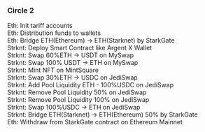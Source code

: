 ### Circle 2
Eth: Init tariff accounts  
Eth: Distribution funds to wallets  
Eth: Bridge ETH(Ethereum) -> ETH(Starknet) by StarkGate  
Strknt: Deploy Smart Contract like Argent X Wallet  
Strknt: Swap 60%ETH -> USDT on MySwap  
Strknt: Swap 100% USDT -> ETH on MySwap  
Strknt: Mint NFT on MintSquare  
Strknt: Swap 30%ETH -> USDC on JediSwap  
Strknt: Add Pool Liquidity ETH - 100%USDC on JediSwap  
Strknt: Remove Pool Liquidity 50% on JediSwap  
Strknt: Remove Pool Liquidity 100% on JediSwap  
Strknt: Swap 100%USDC -> ETH on JediSwap  
Strknt: Bridge ETH(Starknet) -> ETH(Ethereum) 50% by StarkGate  
Eth: Withdraw from StarkGate contract on Ethereum Mainnet  
